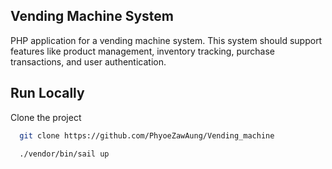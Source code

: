 
## Vending Machine System

PHP application for a vending machine system. This
system should support features like product management, inventory tracking, purchase
transactions, and user authentication.

## Run Locally

Clone the project

```bash
  git clone https://github.com/PhyoeZawAung/Vending_machine
```

```bash
  ./vendor/bin/sail up
```

